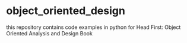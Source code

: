 # object_oriented_design
this repository contains code examples in python for Head First: Object Oriented Analysis and Design Book
